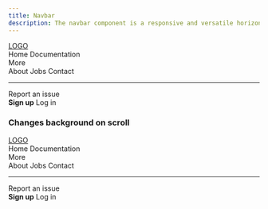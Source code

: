 ```yaml
---
title: Navbar
description: The navbar component is a responsive and versatile horizontal navigation bar
---
```


<div style='height: 100vh'>
  <nav class="navbar" data-controller="navbar">
    <div class="navbar-brand">
      <a class="navbar-item" href="/">
        LOGO
      </a>
      <a role="button" class="navbar-burger" data-navbar-target="burger" data-action="navbar#toggleMenu">
        <span aria-hidden="true"></span>
        <span aria-hidden="true"></span>
        <span aria-hidden="true"></span>
      </a>
    </div>
    <div class="navbar-menu" data-navbar-target="menu">
      <div class="navbar-start">
        <a class="navbar-item">
          Home
        </a>
        <a class="navbar-item">
          Documentation
        </a>
        <div class="navbar-item has-dropdown is-hoverable">
          <a class="navbar-link">
            More
          </a>
          <div class="navbar-dropdown">
            <a class="navbar-item">
              About
            </a>
            <a class="navbar-item">
              Jobs
            </a>
            <a class="navbar-item">
              Contact
            </a>
            <hr class="navbar-divider">
            <a class="navbar-item">
              Report an issue
            </a>
          </div>
        </div>
      </div>
      <div class="navbar-end">
        <div class="navbar-item">
          <div class="buttons">
            <a class="button is-primary">
              <strong>Sign up</strong>
            </a>
            <a class="button is-light">
              Log in
            </a>
          </div>
        </div>
      </div>
    </div>
  </nav>

### Changes background on scroll
  <nav class="navbar" data-controller="navbar" data-navbar-allow-transparency-value="true">
    <div class="navbar-brand">
      <a class="navbar-item" href="/">
        LOGO
      </a>
      <a role="button" class="navbar-burger" data-navbar-target="burger" data-action="navbar#toggleMenu">
        <span aria-hidden="true"></span>
        <span aria-hidden="true"></span>
        <span aria-hidden="true"></span>
      </a>
    </div>
    <div class="navbar-menu" data-navbar-target="menu">
      <div class="navbar-start">
        <a class="navbar-item">
          Home
        </a>
        <a class="navbar-item">
          Documentation
        </a>
        <div class="navbar-item has-dropdown is-hoverable">
          <a class="navbar-link">
            More
          </a>
          <div class="navbar-dropdown">
            <a class="navbar-item">
              About
            </a>
            <a class="navbar-item">
              Jobs
            </a>
            <a class="navbar-item">
              Contact
            </a>
            <hr class="navbar-divider">
            <a class="navbar-item">
              Report an issue
            </a>
          </div>
        </div>
      </div>
      <div class="navbar-end">
        <div class="navbar-item">
          <div class="buttons">
            <a class="button is-primary">
              <strong>Sign up</strong>
            </a>
            <a class="button is-light">
              Log in
            </a>
          </div>
        </div>
      </div>
    </div>
  </nav>
</div>